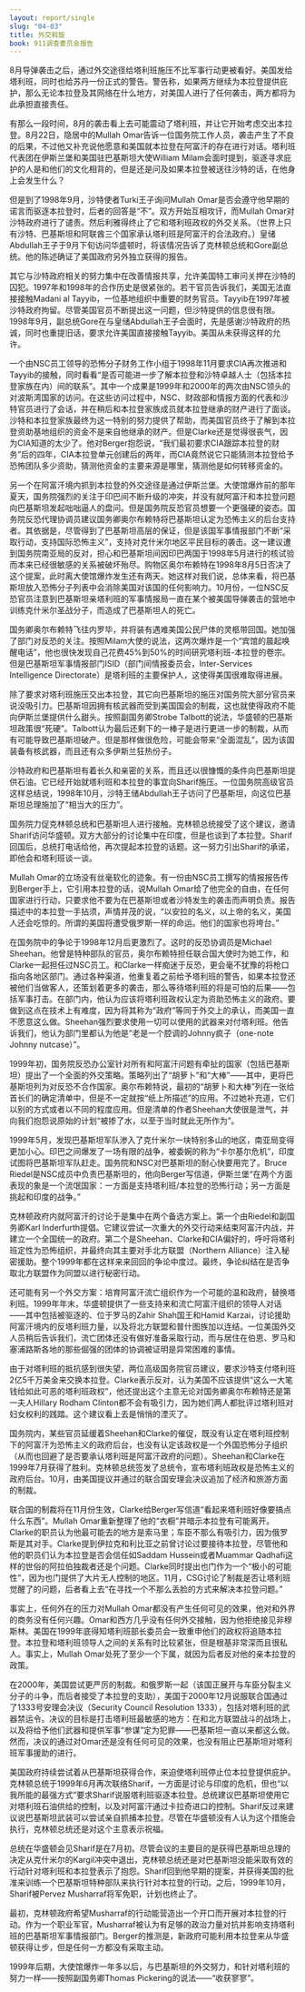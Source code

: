 ```yaml
---
layout: report/single
slug: "04-03"
title: 外交斡旋
book: 911调查委员会报告
---
```

8月导弹袭击之后，通过外交途径给塔利班施压不比军事行动更被看好。美国发给塔利班，同时也给苏丹一份正式的警告。警告称，如果两方继续为本拉登提供庇护，那么无论本拉登及其网络在什么地方，对美国人进行了任何袭击，两方都将为此承担直接责任。

有那么一段时间，8月的袭击看上去可能震动了塔利班，并让它开始考虑交出本拉登。8月22日，隐居中的Mullah Omar告诉一位国务院工作人员，袭击产生了不良的后果，不过他又补充说他愿意和美国就本拉登在阿富汗的存在进行对话。塔利班代表团在伊斯兰堡和美国驻巴基斯坦大使William Milam会面时提到，驱逐寻求庇护的人是和他们的文化相背的，但是还是问及如果本拉登被送往沙特的话，在他身上会发生什么？

但是到了1998年9月，沙特使者Turki王子询问Mullah Omar是否会遵守他早期的诺言而驱逐本拉登时，后者的回答是“不”。双方开始互相攻讦，而Mullah Omar对沙特政府进行了谴责。然后利雅得终止了它和塔利班政权的外交关系。（世界上只有沙特、巴基斯坦和阿联酋三个国家承认塔利班是阿富汗的合法政府。）皇储Abdullah王子于9月下旬访问华盛顿时，将该情况告诉了克林顿总统和Gore副总统。他的陈述确证了美国政府另外独立获得的报告。

其它与沙特政府相关的努力集中在改善情报共享，允许美国特工审问关押在沙特的囚犯。1997年和1998年的合作历史是很紧张的。若干官员告诉我们，美国无法直接接触Madani al Tayyib，一位基地组织中重要的财务官员。Tayyib在1997年被沙特政府拘留。尽管美国官员不断提出这一问题，但沙特提供的信息很有限。1998年9月，副总统Gore在与皇储Abdullah王子会面时，先是感谢沙特政府的热诚，同时也重提旧话，要求允许美国直接接触Tayyib。美国从未获得这样的允许。

一个由NSC员工领导的恐怖分子财务工作小组于1998年11月要求CIA再次推进和Tayyib的接触，同时看看“是否可能进一步了解本拉登和沙特卓越人士（包括本拉登家族在内）间的联系”。其中一个成果是1999年和2000年的两次由NSC领头的对波斯湾国家的访问。在这些访问过程中，NSC、财政部和情报方面的代表和沙特官员进行了会话，并在稍后和本拉登家族成员就本拉登继承的财产进行了面谈。沙特和本拉登家族最终为这一特别的努力提供了帮助，而美国官员终于了解到本拉登资助基地组织的资金不是来自他继承的财产。但是Clarke还是觉得很丧气，因为CIA知道的太少了。他对Berger抱怨说，“我们最初要求CIA跟踪本拉登的财务”后的四年，CIA本拉登单元创建后的两年，而CIA竟然说它只能猜测本拉登给予恐怖团队多少资助，猜测他资金的主要来源是哪里，猜测他是如何转移资金的。

另一个在阿富汗境内抓到本拉登的外交途径是通过伊斯兰堡。大使馆爆炸前的那年夏天，国务院强烈的关注于印巴间不断升级的冲突，并没有就阿富汗和本拉登问题向巴基斯坦发起咄咄逼人的盘问。但是国务院反恐官员想要一个更强硬的姿态。国务院反恐代理协调员建议国务卿奥尔布赖特将巴基斯坦认定为恐怖主义的后台支持者。其依据是，尽管得到了巴基斯坦高层的保证，但是该国军事情报部门不断“采取行动，支持国际恐怖主义”，支持对克什米尔地区平民目标的袭击。这一建议遭到国务院南亚局的反对，担心和巴基斯坦间因印巴两国于1998年5月进行的核试验而本来已经很敏感的关系被破坏殆尽。购物区奥尔布赖特在1998年8月5日否决了这个提案，此时离大使馆爆炸发生还有两天。她这样对我们说，总体来看，将巴基斯坦放入恐怖分子列表中会消除美国对该国的任何影响力。10月份，一位NSC反恐官员注意到巴基斯坦亲塔利班的军事情报局一直在某个被美国导弹袭击的营地中训练克什米尔圣战分子，而造成了巴基斯坦人的死亡。

国务卿奥尔布赖特飞往内罗毕，并将装有遇难美国公民尸体的灵柩带回国。她加强了部门对反恐的关注。按照Milam大使的说法，这两次爆炸是一个“宾馆的晨起唤醒电话”，他也很快发现自己花费45%到50%的时间研究塔利班-本拉登的卷宗。但是巴基斯坦军事情报部门ISID（部门间情报委员会，Inter-Services Intelligence Directorate）是塔利班的主要保护人，这使得美国很难取得进展。

除了要求对塔利班施压交出本拉登，其它向巴基斯坦的施压对国务院大部分官员来说没吸引力。巴基斯坦因拥有核武器而受到美国国会的制裁，这也就使得政府不能向伊斯兰堡提供什么甜头。按照副国务卿Strobe Talbott的说法，华盛顿的巴基斯坦政策很“死硬”。Talbott认为最后还剩下的一棒子是进行更进一步的制裁，从而有可能导致巴基斯坦破产。但是那样做很危险，可能会带来“全面混乱”，因为该国装备有核武器，而且还有众多伊斯兰狂热份子。

沙特政府和巴基斯坦有着长久和亲密的关系，而且还以很慷慨的条件向巴基斯坦提供石油。它已经开始就塔利班和本拉登的事宜向Sharif施压。一位国务院高级官员这样总结说，1998年10月，沙特王储Abdullah王子访问了巴基斯坦，向这位巴基斯坦总理施加了“相当大的压力”。

国务院力促克林顿总统和巴基斯坦人进行接触。克林顿总统接受了这个建议，邀请Sharif访问华盛顿。双方大部分的讨论集中在印度，但是也谈到了本拉登。Sharif回国后，总统打电话给他，再次提起本拉登的话题。这一努力引出Sharif的承诺，即他会和塔利班谈一谈。

Mullah Omar的立场没有丝毫软化的迹象。有一份由NSC员工撰写的情报报告传到Berger手上，它引用本拉登的话，说Mullah Omar给了他完全的自由，在任何国家进行行动，只要求他不要为在巴基斯坦或者沙特发生的袭击而声明负责。报告描述中的本拉登一手拈须，声情并茂的说，“以安拉的名义，以上帝的名义，美国人还会吃惊的。所谓的美国将遭受俄罗斯一样的命运。他们的国家也将垮台。”

在国务院中的争论于1998年12月后更激烈了。这时的反恐协调员是Michael Sheehan。他曾是特种部队的官员，奥尔布赖特担任联合国大使时为她工作，和Clarke一起担任过NSC员工。和Clarke一样痴迷于反恐，更会毫不犹豫的将枪口指向各地区部门。通过各种渠道，他重复着之前给予塔利班的警告，如果本拉登还被他们当做客人，还策划着更多的袭击，那么等待塔利班的将是可怕的后果——包括军事打击。在部门内，他认为应该将塔利班政权认定为资助恐怖主义的政府。要做到这点在技术上有难度，因为将其称为“政府”等同于外交上的承认，而美国一直不愿意这么做。Sheehan强烈要求使用一切可以使用的武器来对付塔利班。他告诉我们，他认为部门里都认为他是“老是一个腔调的Johnny疯子（one-note Johnny nutcase）”。

1999年初，国务院反恐办公室针对所有和阿富汗问题有牵扯的国家（包括巴基斯坦）提出了一个全面的外交策略。策略列出了“胡萝卜”和“大棒”——其中，更将巴基斯坦列为对反恐不合作国家。奥尔布赖特说，最初的“胡萝卜和大棒”列在一张给首长们的确定清单中，但是不一定就按“纸上所描述”的应用。不过她补充道，它们以别的方式或者以不同的程度应用。但是清单的作者Sheehan大使很是泄气，并向我们抱怨说原始的计划“被掺了水，以至于当时就此无所作为”。

1999年5月，发现巴基斯坦军队渗入了克什米尔一块特别多山的地区，南亚局变得更加小心。印巴之间爆发了一场有限的战争，被委婉的称为“卡尔基尔危机”，印度试图将巴基斯坦军队赶走。国务院和NSC对巴基斯坦的耐心快要用完了。Bruce Riedel是NSC成员中负责巴基斯坦的，他向Berger写信道，伊斯兰堡“在两个方面表现的象是一个流氓国家：一方面是支持塔利班/本拉登的恐怖行动；另一方面是挑起和印度的战争。”

克林顿政府内就阿富汗的讨论于是集中在两个备选方案上。第一个由Riedel和副国务卿Karl Inderfurth提倡。它建议尝试一次重大的外交行动来结束阿富汗内战，并建立一个全国统一的政府。第二个是Sheehan、Clarke和CIA偏好的，呼吁将塔利班定性为恐怖组织，并最终向其主要对手北方联盟（Northern Alliance）注入秘密援助。整个1999年都在这样来来回回的争论中度过。最终，争论纠结在是否争取北方联盟作为同盟以进行秘密行动。

还可能有另一个外交方案：培育阿富汗流亡组织作为一个可能的温和政府，替换塔利班。1999年年末，华盛顿提供了一些支持来和流亡阿富汗组织的领导人对话——其中包括被驱逐的、位于罗马的Zahir Shah国王和Hamid Karzai，讨论援助阿富汗境内的反塔利班力量，以及将北方联盟和普什图族加以连结。一位美国外交人员稍后告诉我们，流亡团体还没有做好准备采取行动，而与居住在伯恩、罗马和塞浦路斯各地的那些倔强的团体的协调被证明是异常困难的事情。

由于对塔利班的抵抗感到很失望，两位高级国务院官员建议，要求沙特支付塔利班2亿5千万美金来交换本拉登。Clarke表示反对，认为美国不应该提供“这么一大笔钱给如此可恶的塔利班政权”，他还提出这个主意无论对国务卿奥尔布赖特还是第一夫人Hillary Rodham Clinton都不会有吸引力，因为她们两人都批评过塔利班对妇女权利的践踏。这个建议看上去是悄悄的湮灭了。

国务院内，某些官员延缓着Sheehan和Clarke的催促，既没有认定在塔利班控制下的阿富汗为恐怖主义的政府后台，也没有认定该政权是一个外国恐怖分子组织（从而也回避了是否要承认塔利班是阿富汗政府的问题）。Sheehan和Clarke在1999年7月获得了胜利。克林顿总统签发了总统令，宣布塔利班政权是恐怖主义的政府后台。10月，由美国提议并通过的联合国安理会决议追加了经济和旅游方面的制裁。

联合国的制裁将在11月份生效，Clarke给Berger写信道“看起来塔利班好像要搞点什么东西”。Mullah Omar重新整理了他的“衣橱”并暗示本拉登有可能离开。Clarke的职员认为他最可能去的地方是索马里；车臣不那么有吸引力，因为俄罗斯是其对手。Clarke提到伊拉克和利比亚之前曾讨论过要接待本拉登，尽管他和他的职员们认为本拉登是否会信任如Saddam Hussein或者Muammar Qadhafi这样的世俗的阿拉伯独裁者还是个问题。Clarke同时提出也门作为一个“极小的可能性”，因为也门提供了大片无人控制的地区。11月，CSG讨论了制裁是否让塔利班觉醒了的问题，后者看上去“在寻找一个不那么丢脸的方式来解决本拉登问题。”

事实上，任何外在的压力对Mullah Omar都没有产生任何可见的效果，他对和外界的商务没有任何兴趣。Omar和西方几乎没有任何外交接触，因为他拒绝接见非穆斯林。美国在1999年底得知塔利班部长委员会一致重申他们的政权将追随本拉登。本拉登和塔利班领导人之间的关系有时比较紧张，但是根基非常深而且很私人。事实上，Mullah Omar处死了至少一个下属，就因为后者反对他的亲本拉登的政策。

在2000年，美国尝试更严厉的制裁。和俄罗斯一起（该国正展开与车臣分裂主义分子的斗争，而后者接受了本拉登的支助），美国于2000年12月说服联合国通过了1333号安理会决议（Security Council Resolution 1333），包括对塔利班的武器禁运令。决议的目标是打击塔利班最敏感的地方：在和北方联盟战斗的战场上，以及将给予他们武器和提供军事“参谋”定为犯罪——巴基斯坦一直以来都这么做。然而，决议的通过对Omar还是没有任何可见的效果，也没有阻止巴基斯坦对塔利班军事援助的进行。

美国政府持续尝试着从巴基斯坦获得合作，来迫使塔利班停止位本拉登提供庇护。克林顿总统于1999年6月再次联络Sharif，一方面是讨论与印度的危机，但也“以我所能的最强方式”要求Sharif说服塔利班驱逐本拉登。总统建议巴基斯坦使用它对塔利班石油供给的控制，以及对阿富汗通过卡拉奇进口的控制。Sharif反过来建议说巴基斯坦武装可以尝试亲自抓捕本拉登。尽管在华盛顿没有人认为这个措施会执行，克林顿总统还是对这个主意表示祝福。

总统在华盛顿会见Sharif是在7月初。尽管会议的主要目的是获得巴基斯坦总理的决定从克什米尔的Kargil冲突中退出，克林顿总统还是对巴基斯坦没能采取有效的行动针对塔利班和本拉登表示了抱怨。Sharif回到他早期的提案，并获得美国的批准来训练一个巴基斯坦特种部队来执行针对本拉登的行动。之后，1999年10月，Sharif被Pervez Musharraf将军免职，计划也终止了。

最初，克林顿政府希望Musharraf的行动能营造出一个开口而开展对本拉登的行动。作为一个职业军官，Musharraf被认为有足够的政治力量对抗并影响支持塔利班的巴基斯坦军事情报部门。Berger的推测是，新政府可能利用本拉登来从华盛顿获得让步，但是任何一方都没有采取主动。

1999年后期，大使馆爆炸一年多以后，与巴基斯坦的外交努力，和针对塔利班的努力一样——按照副国务卿Thomas Pickering的说法——“收获寥寥”。
